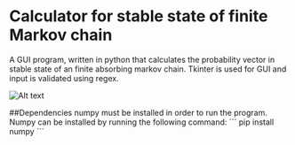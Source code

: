 # Calculator for stable state of finite Markov chain
A GUI program, written in python that calculates the probability vector in stable state of an finite absorbing markov chain. Tkinter is used for GUI and input is validated using regex. 



![Alt text](/screenshot/markov-chain-screenshot.png?raw=true "Preview")

##Dependencies
numpy must be installed in order to run the program. Numpy can be installed by running the following command: 
´´´
pip install numpy
´´´
